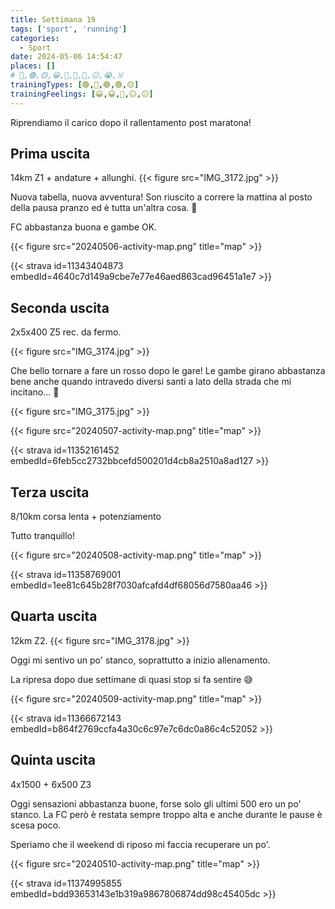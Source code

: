 ```yaml
---
title: Settimana 19
tags: ['sport', 'running']
categories:
  - Sport
date: 2024-05-06 14:54:47
places: []
# 🔴,🟢,🟡,😀,🙁,🫤,🙂,😐,😭,☠️
trainingTypes: [🟢,🔴,🟢,🟢,🟡]
trainingFeelings: [😀,😀,🙂,😐,😐]
---
```

Riprendiamo il carico dopo il rallentamento post maratona!
<!--more--> 

## Prima uscita
14km Z1 + andature + allunghi.
{{< figure src="IMG_3172.jpg" >}}

Nuova tabella, nuova avventura!
Son riuscito a correre la mattina al posto della pausa pranzo ed è tutta un'altra cosa. 🥳

FC abbastanza buona e gambe OK.

{{< figure src="20240506-activity-map.png" title="map" >}}

{{< strava id=11343404873 embedId=4640c7d149a9cbe7e77e46aed863cad96451a1e7 >}}

## Seconda uscita
2x5x400 Z5 rec. da fermo.

{{< figure src="IMG_3174.jpg" >}}

Che bello tornare a fare un rosso dopo le gare! 
Le gambe girano abbastanza bene anche quando intravedo diversi santi a lato della strada che mi incitano... 👻

{{< figure src="IMG_3175.jpg" >}}

{{< figure src="20240507-activity-map.png" title="map" >}}

{{< strava id=11352161452 embedId=6feb5cc2732bbcefd500201d4cb8a2510a8ad127 >}}

## Terza uscita
8/10km corsa lenta + potenziamento

Tutto tranquillo!

{{< figure src="20240508-activity-map.png" title="map" >}}

{{< strava id=11358769001 embedId=1ee81c645b28f7030afcafd4df68056d7580aa46 >}}

## Quarta uscita
12km Z2.
{{< figure src="IMG_3178.jpg" >}}

Oggi mi sentivo un po' stanco, soprattutto a inizio allenamento.

La ripresa dopo due settimane di quasi stop si fa sentire 😅

{{< figure src="20240509-activity-map.png" title="map" >}}

{{< strava id=11366672143 embedId=b864f2769ccfa4a30c6c97e7c6dc0a86c4c52052 >}}

## Quinta uscita
4x1500 + 6x500 Z3

Oggi sensazioni abbastanza buone, forse solo gli ultimi 500 ero un po' stanco. La FC però è restata sempre troppo alta e anche durante le pause è scesa poco.

Speriamo che il weekend di riposo mi faccia recuperare un po'.

{{< figure src="20240510-activity-map.png" title="map" >}}

{{< strava id=11374995855 embedId=bdd93653143e1b319a9867806874dd98c45405dc >}}
